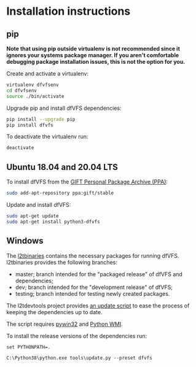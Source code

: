 # Installation instructions

## pip

**Note that using pip outside virtualenv is not recommended since it ignores
your systems package manager. If you aren't comfortable debugging package
installation issues, this is not the option for you.**

Create and activate a virtualenv:

```bash
virtualenv dfvfsenv
cd dfvfsenv
source ./bin/activate
```

Upgrade pip and install dfVFS dependencies:

```bash
pip install --upgrade pip
pip install dfvfs
```

To deactivate the virtualenv run:

```bash
deactivate
```

## Ubuntu 18.04 and 20.04 LTS

To install dfVFS from the [GIFT Personal Package Archive (PPA)](https://launchpad.net/~gift):

```bash
sudo add-apt-repository ppa:gift/stable
```

Update and install dfVFS:

```bash
sudo apt-get update
sudo apt-get install python3-dfvfs
```

## Windows

The [l2tbinaries](https://github.com/log2timeline/l2tbinaries) contains the
necessary packages for running dfVFS. l2tbinaries provides the following
branches:

* master; branch intended for the "packaged release" of dfVFS and dependencies;
* dev; branch intended for the "development release" of dfVFS;
* testing; branch intended for testing newly created packages.

The l2tdevtools project provides [an update script](https://github.com/log2timeline/l2tdevtools/wiki/Update-script)
to ease the process of keeping the dependencies up to date.

The script requires [pywin32](https://github.com/mhammond/pywin32/releases) and
[Python WMI](https://pypi.python.org/pypi/WMI/).

To install the release versions of the dependencies run:

```
set PYTHONPATH=.

C:\Python38\python.exe tools\update.py --preset dfvfs
```
